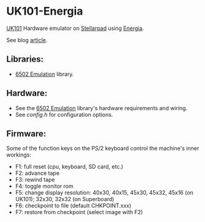 UK101-Energia
=============

[UK101](https://en.wikipedia.org/wiki/Compukit_UK101) Hardware emulator on 
[Stellarpad](http://www.energia.nu/Guide_StellarisLaunchPad.html) using 
[Energia](http://energia.nu/).

See blog [article](http://programmablehardware.blogspot.ie/2014/08/retrocomputer-resurrection.html).

Libraries:
---------
- [6502 Emulation](https://github.com/jscrane/r65emu) library.

Hardware:
---------
- See the [6502 Emulation](https://github.com/jscrane/r65emu) library's
  hardware requirements and wiring.
- See _config.h_ for configuration options.

Firmware:
---------
Some of the function keys on the PS/2 keyboard control the machine's inner workings:
- F1: full reset (cpu, keyboard, SD card, etc.)
- F2: advance tape
- F3: rewind tape
- F4: toggle monitor rom
- F5: change display resolution: 40x30, 40x15, 45x30, 45x32, 45x16 (on UK101); 32x30, 32x32 (on Superboard)
- F6: checkpoint to file (default CHKPOINT.xxx)
- F7: restore from checkpoint (select image with F2)
